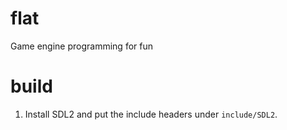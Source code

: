 # flat
Game engine programming for fun

# build
1. Install SDL2 and put the include headers under `include/SDL2`.
